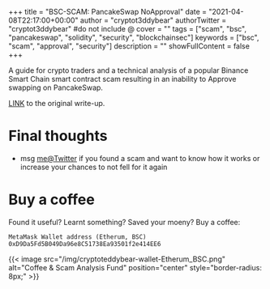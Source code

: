 +++
title = "BSC-SCAM: PancakeSwap NoApproval"
date = "2021-04-08T22:17:00+00:00"
author = "cryptot3ddybear"
authorTwitter = "cryptot3ddybear" #do not include @
cover = ""
tags = ["scam", "bsc", "pancakeswap", "solidity", "security", "blockchainsec"]
keywords = ["bsc", "scam", "approval", "security"]
description = ""
showFullContent = false
+++

A guide for crypto traders and a technical analysis of a popular 
Binance Smart Chain smart contract scam resulting in an inability 
to Approve swapping on PancakeSwap.


[LINK](https://gist.github.com/cryptoteddybear/9f771ec284c3cbf70486cc2087b4deb7) to the original write-up.

# Final thoughts

- msg [me@Twitter](https://twitter.com/cryptot3ddybear) if you found a scam and want to know how it works 
or increase your chances to not fell for it again

# Buy a coffee

Found it useful? Learnt something? Saved your moeny? Buy a coffee:

    MetaMask Wallet address (Etherum, BSC)
    0xD9Da5Fd5B049Da96e8C51738Ea93501f2e414EE6


{{< image src="/img/cryptoteddybear-wallet-Etherum_BSC.png" alt="Coffee & Scam Analysis Fund" position="center" style="border-radius: 8px;" >}}

